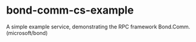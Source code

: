 # bond-comm-cs-example
A simple example service, demonstrating the RPC framework Bond.Comm. (microsoft/bond)
